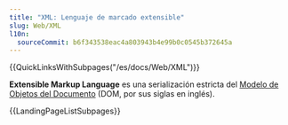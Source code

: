 ```yaml
---
title: "XML: Lenguaje de marcado extensible"
slug: Web/XML
l10n:
  sourceCommit: b6f343538eac4a803943b4e99b0c0545b372645a
---
```


{{QuickLinksWithSubpages("/es/docs/Web/XML")}}

**Extensible Markup Language** es una serialización estricta del [Modelo de Objetos del Documento](/es/docs/Web/API/Document_Object_Model) (DOM, por sus siglas en inglés).

{{LandingPageListSubpages}}
